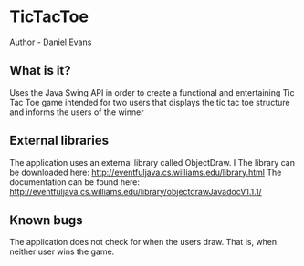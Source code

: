 # TicTacToe

Author - Daniel Evans 

What is it?
-------------
Uses the Java Swing API in order to create a functional and entertaining Tic Tac Toe game intended for two users that displays the tic tac toe structure and informs the users of the winner


External libraries 
--------------------
The application uses an external library called ObjectDraw. I
The library can be downloaded here: http://eventfuljava.cs.williams.edu/library.html
The documentation can be found here: http://eventfuljava.cs.williams.edu/library/objectdrawJavadocV1.1.1/

Known bugs 
-------------
The application does not check for when the users draw. That is, when neither user wins the game.

